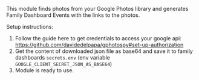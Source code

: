 This module finds photos from your Google Photos library and generates Family Dashboard Events with the links to the photos. 

Setup instructions:
1. Follow the guide here to get credentials to access your google api: https://github.com/davidedelpapa/gphotospy#set-up-authorization 
1. Get the content of downloaded json file as base64 and save it to family dashboards `secrets.env` (env variable `GOOGLE_CLIENT_SECRET_JSON_AS_BASE64`)
1. Module is ready to use.